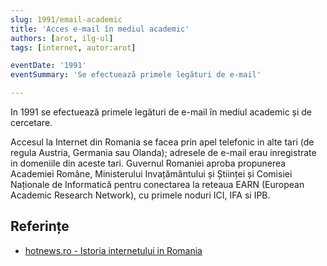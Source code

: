 ```yaml
---
slug: 1991/email-academic
title: 'Acces e-mail în mediul academic'
authors: [arot, ilg-ul]
tags: [internet, autor:arot]

eventDate: '1991'
eventSummary: 'Se efectuează primele legături de e-mail'

---
```


In 1991 se efectuează primele legături de e-mail în mediul academic
și de cercetare.

<!-- truncate -->

Accesul la Internet din Romania se facea prin apel telefonic in alte tari
(de regula Austria, Germania sau Olanda); adresele de e-mail erau
inregistrate in domeniile din aceste tari. Guvernul Romaniei aproba
propunerea Academiei Române, Ministerului Invațământului și Științei
și Comisiei Naționale de Informatică pentru conectarea la reteaua
EARN (European Academic Research Network), cu primele noduri ICI,
IFA si IPB.

## Referințe

- [hotnews.ro - Istoria internetului in Romania](https://economie.hotnews.ro/stiri-20_ani_internet-15969144-istoria-internetului-romania-alexandru-rotaru-nu-pot-spun-inventat-noi-ceva-plus-aici-romania-doar-majoritatea-noutatilor-adoptat-printre-primii.htm)
